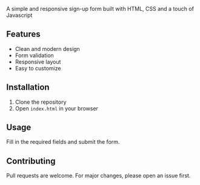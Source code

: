 
A simple and responsive sign-up form built with HTML, CSS and a touch of Javascript

## Features

- Clean and modern design
- Form validation
- Responsive layout
- Easy to customize

## Installation

1. Clone the repository
2. Open `index.html` in your browser

## Usage

Fill in the required fields and submit the form.

## Contributing

Pull requests are welcome. For major changes, please open an issue first.